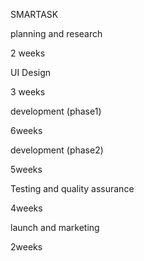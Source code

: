  SMARTASK

planning and research

2 weeks

UI Design

3 weeks

development (phase1)

6weeks

development (phase2)

5weeks

Testing and quality assurance

4weeks

launch and marketing

2weeks

